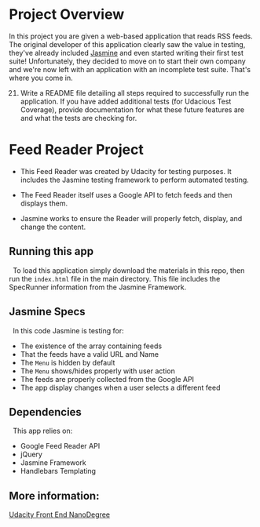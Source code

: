 # Project Overview

In this project you are given a web-based application that reads RSS feeds. The original developer of this application clearly saw the value in testing, they've already included [Jasmine](http://jasmine.github.io/) and even started writing their first test suite! Unfortunately, they decided to move on to start their own company and we're now left with an application with an incomplete test suite. That's where you come in.

21. Write a README file detailing all steps required to successfully run the application. If you have added additional tests (for Udacious Test Coverage),  provide documentation for what these future features are and what the tests are checking for.

# Feed Reader Project

* This Feed Reader was created by Udacity for testing purposes. It includes the Jasmine testing framework to perform automated testing.

* The Feed Reader itself uses a Google API to fetch feeds and then displays them.

* Jasmine works to ensure the Reader will properly fetch, display, and change the content.


## Running this app

&nbsp; To load this application simply download the materials in this repo, then run the `index.html` file in the main directory. This file includes the SpecRunner information from the Jasmine Framework.


## Jasmine Specs

&nbsp; In this code Jasmine is testing for:

* The existence of the array containing feeds
* That the feeds have a valid URL and Name
* The `Menu` is hidden by default
* The `Menu` shows/hides properly with user action
* The feeds are properly collected from the Google API
* The app display changes when a user selects a different feed


## Dependencies

&nbsp; This app relies on:
* Google Feed Reader API
* jQuery
* Jasmine Framework
* Handlebars Templating


## More information:

[Udacity Front End NanoDegree](https://www.udacity.com/course/front-end-web-developer-nanodegree--nd001)
